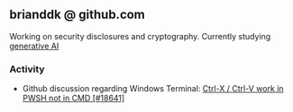 ## brianddk @ github.com

Working on security disclosures and cryptography.  Currently studying [generative AI](https://github.com/copilot)

### Activity

* Github discussion regarding Windows Terminal: [Ctrl-X / Ctrl-V work in PWSH not in CMD \[#18641\]](https://github.com/microsoft/terminal/discussions/18641)

<!--
## Hi there 👋

**dan-bryant/dan-bryant** is a ✨ _special_ ✨ repository because its `README.md` (this file) appears on your GitHub profile.

Here are some ideas to get you started:

- 🔭 I’m currently working on ...
- 🌱 I’m currently learning ...
- 👯 I’m looking to collaborate on ...
- 🤔 I’m looking for help with ...
- 💬 Ask me about ...
- 📫 How to reach me: ...
- 😄 Pronouns: ...
- ⚡ Fun fact: ...
-->
